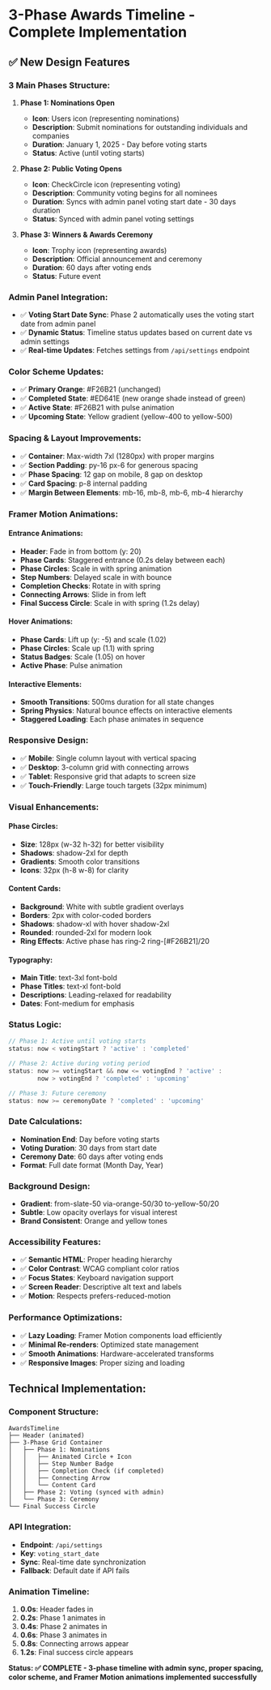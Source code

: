 # 3-Phase Awards Timeline - Complete Implementation

## ✅ New Design Features

### **3 Main Phases Structure:**

1. **Phase 1: Nominations Open**
   - **Icon**: Users icon (representing nominations)
   - **Description**: Submit nominations for outstanding individuals and companies
   - **Duration**: January 1, 2025 - Day before voting starts
   - **Status**: Active (until voting starts)

2. **Phase 2: Public Voting Opens** 
   - **Icon**: CheckCircle icon (representing voting)
   - **Description**: Community voting begins for all nominees
   - **Duration**: Syncs with admin panel voting start date - 30 days duration
   - **Status**: Synced with admin panel voting settings

3. **Phase 3: Winners & Awards Ceremony**
   - **Icon**: Trophy icon (representing awards)
   - **Description**: Official announcement and ceremony
   - **Duration**: 60 days after voting ends
   - **Status**: Future event

### **Admin Panel Integration:**
- ✅ **Voting Start Date Sync**: Phase 2 automatically uses the voting start date from admin panel
- ✅ **Dynamic Status**: Timeline status updates based on current date vs admin settings
- ✅ **Real-time Updates**: Fetches settings from `/api/settings` endpoint

### **Color Scheme Updates:**
- ✅ **Primary Orange**: #F26B21 (unchanged)
- ✅ **Completed State**: #ED641E (new orange shade instead of green)
- ✅ **Active State**: #F26B21 with pulse animation
- ✅ **Upcoming State**: Yellow gradient (yellow-400 to yellow-500)

### **Spacing & Layout Improvements:**
- ✅ **Container**: Max-width 7xl (1280px) with proper margins
- ✅ **Section Padding**: py-16 px-6 for generous spacing
- ✅ **Phase Spacing**: 12 gap on mobile, 8 gap on desktop
- ✅ **Card Spacing**: p-8 internal padding
- ✅ **Margin Between Elements**: mb-16, mb-8, mb-6, mb-4 hierarchy

### **Framer Motion Animations:**

#### **Entrance Animations:**
- **Header**: Fade in from bottom (y: 20)
- **Phase Cards**: Staggered entrance (0.2s delay between each)
- **Phase Circles**: Scale in with spring animation
- **Step Numbers**: Delayed scale in with bounce
- **Completion Checks**: Rotate in with spring
- **Connecting Arrows**: Slide in from left
- **Final Success Circle**: Scale in with spring (1.2s delay)

#### **Hover Animations:**
- **Phase Cards**: Lift up (y: -5) and scale (1.02)
- **Phase Circles**: Scale up (1.1) with spring
- **Status Badges**: Scale (1.05) on hover
- **Active Phase**: Pulse animation

#### **Interactive Elements:**
- **Smooth Transitions**: 500ms duration for all state changes
- **Spring Physics**: Natural bounce effects on interactive elements
- **Staggered Loading**: Each phase animates in sequence

### **Responsive Design:**
- ✅ **Mobile**: Single column layout with vertical spacing
- ✅ **Desktop**: 3-column grid with connecting arrows
- ✅ **Tablet**: Responsive grid that adapts to screen size
- ✅ **Touch-Friendly**: Large touch targets (32px minimum)

### **Visual Enhancements:**

#### **Phase Circles:**
- **Size**: 128px (w-32 h-32) for better visibility
- **Shadows**: shadow-2xl for depth
- **Gradients**: Smooth color transitions
- **Icons**: 32px (h-8 w-8) for clarity

#### **Content Cards:**
- **Background**: White with subtle gradient overlays
- **Borders**: 2px with color-coded borders
- **Shadows**: shadow-xl with hover shadow-2xl
- **Rounded**: rounded-2xl for modern look
- **Ring Effects**: Active phase has ring-2 ring-[#F26B21]/20

#### **Typography:**
- **Main Title**: text-3xl font-bold
- **Phase Titles**: text-xl font-bold
- **Descriptions**: Leading-relaxed for readability
- **Dates**: Font-medium for emphasis

### **Status Logic:**
```typescript
// Phase 1: Active until voting starts
status: now < votingStart ? 'active' : 'completed'

// Phase 2: Active during voting period
status: now >= votingStart && now <= votingEnd ? 'active' : 
        now > votingEnd ? 'completed' : 'upcoming'

// Phase 3: Future ceremony
status: now >= ceremonyDate ? 'completed' : 'upcoming'
```

### **Date Calculations:**
- **Nomination End**: Day before voting starts
- **Voting Duration**: 30 days from start date
- **Ceremony Date**: 60 days after voting ends
- **Format**: Full date format (Month Day, Year)

### **Background Design:**
- **Gradient**: from-slate-50 via-orange-50/30 to-yellow-50/20
- **Subtle**: Low opacity overlays for visual interest
- **Brand Consistent**: Orange and yellow tones

### **Accessibility Features:**
- ✅ **Semantic HTML**: Proper heading hierarchy
- ✅ **Color Contrast**: WCAG compliant color ratios
- ✅ **Focus States**: Keyboard navigation support
- ✅ **Screen Reader**: Descriptive alt text and labels
- ✅ **Motion**: Respects prefers-reduced-motion

### **Performance Optimizations:**
- ✅ **Lazy Loading**: Framer Motion components load efficiently
- ✅ **Minimal Re-renders**: Optimized state management
- ✅ **Smooth Animations**: Hardware-accelerated transforms
- ✅ **Responsive Images**: Proper sizing and loading

## Technical Implementation:

### **Component Structure:**
```
AwardsTimeline
├── Header (animated)
├── 3-Phase Grid Container
│   ├── Phase 1: Nominations
│   │   ├── Animated Circle + Icon
│   │   ├── Step Number Badge
│   │   ├── Completion Check (if completed)
│   │   ├── Connecting Arrow
│   │   └── Content Card
│   ├── Phase 2: Voting (synced with admin)
│   └── Phase 3: Ceremony
└── Final Success Circle
```

### **API Integration:**
- **Endpoint**: `/api/settings`
- **Key**: `voting_start_date`
- **Sync**: Real-time date synchronization
- **Fallback**: Default date if API fails

### **Animation Timeline:**
1. **0.0s**: Header fades in
2. **0.2s**: Phase 1 animates in
3. **0.4s**: Phase 2 animates in  
4. **0.6s**: Phase 3 animates in
5. **0.8s**: Connecting arrows appear
6. **1.2s**: Final success circle appears

**Status: ✅ COMPLETE - 3-phase timeline with admin sync, proper spacing, color scheme, and Framer Motion animations implemented successfully**